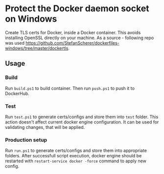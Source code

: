 # Protect the Docker daemon socket on Windows
Create TLS certs for Docker, inside a Docker container. This avoids installing OpenSSL directly on your machine. As a source - following repo was used https://github.com/StefanScherer/dockerfiles-windows/tree/master/dockertls. 

## Usage

### Build
Run `build.ps1` to build container. Then run `push.ps1` to push it to DockerHub.

### Test
Run `test.ps1` to generate certs/configs and store them into `test` folder. This action doesn't affect current docker engine configuration. It can be used for validating changes, that will be applied.

### Production setup
Run `run.ps1` to generate certs/configs and store them into appropriate folders. After successfull script execution, docker engine should be restarted with `restart-service docker -force` command to apply new config.
